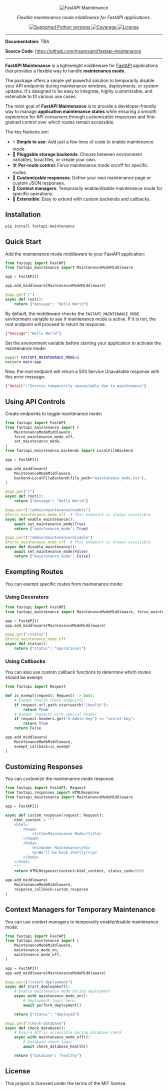 <p align="center">
  <img src="https://raw.githubusercontent.com/msamsami/fastapi-maintenance/main/docs/img/logo-type.svg" alt="FastAPI Maintenance">
</p>
<p align="center">
    <em>Flexible maintenance mode middleware for FastAPI applications.</em>
</p>

<p align="center">
  <!-- <a href="https://pypi.org/project/fastapi-maintenance/">
    <img src="https://img.shields.io/pypi/v/fastapi-maintenance?color=%2334D058&label=pypi%20package" alt="Package version">
  </a> -->
  <a href="https://pypi.org/project/fastapi-maintenance/">
    <img src="https://img.shields.io/badge/python-3.8%20%7C%203.9%20%7C%203.10%20%7C%203.11%20%7C%203.12%20%7C%203.13-blue" alt="Supported Python versions">
  </a>
  <a href="https://coverage-badge.samuelcolvin.workers.dev/redirect/msamsami/fastapi-maintenance" target="_blank">
    <img src="https://coverage-badge.samuelcolvin.workers.dev/msamsami/fastapi-maintenance.svg" alt="Coverage">
  <a href="https://github.com/msamsami/fastapi-maintenance/blob/main/LICENSE">
    <img src="https://img.shields.io/github/license/msamsami/fastapi-maintenance?color=%2334D058" alt="License">
  </a>
</p>

---

**Documentation**: TBA
<!-- <a href="https://msamsami.github.io/fastapi-maintenance" target="_blank">https://msamsami.github.io/fastapi-maintenance</a> -->

**Source Code**: <a href="https://github.com/msamsami/fastapi-maintenance" target="_blank">https://github.com/msamsami/fastapi-maintenance</a>

---

**FastAPI Maintenance** is a lightweight middleware for [FastAPI](https://fastapi.tiangolo.com/) applications that provides a flexible way to handle **maintenance mode**.

The package offers a simple yet powerful solution to temporarily disable your API endpoints during maintenance windows, deployments, or system updates. It's designed to be easy to integrate, highly customizable, and extensible to fit various use cases.

The main goal of **FastAPI Maintenance** is to provide a developer-friendly way to manage **application maintenance states** while ensuring a smooth experience for API consumers through customizable responses and fine-grained control over which routes remain accessible.

The key features are:

* ⚡ **Simple to use**: Add just a few lines of code to enable maintenance mode.
* 🔌 **Pluggable storage backends**: Choose between environment variables, local files, or create your own.
* 🛠️ **Per-route control**: Force maintenance mode on/off for specific routes.
* 🎨 **Customizable responses**: Define your own maintenance page or custom JSON responses.
* 🔄 **Context managers**: Temporarily enable/disable maintenance mode for specific operations.
* 🧩 **Extensible**: Easy to extend with custom backends and callbacks.

## Installation

```bash
pip install fastapi-maintenance
```

## Quick Start

Add the maintenance mode middleware to your FastAPI application:

```python
from fastapi import FastAPI
from fastapi_maintenance import MaintenanceModeMiddleware

app = FastAPI()

app.add_middleware(MaintenanceModeMiddleware)

@app.get("/")
async def root():
    return {"message": "Hello World"}
```

By default, the middleware checks the `FASTAPI_MAINTENANCE_MODE` environment variable to see if maintenance mode is active. If it is not, the root endpoint will proceed to return its response:
```json
{"message":"Hello World"}
```

Set the environment variable before starting your application to activate the maintenance mode:
```bash
export FASTAPI_MAINTENANCE_MODE=1
uvicorn main:app
```

Now, the root endpoint will return a 503 Service Unavailable response with this error message:
```json
{"detail":"Service temporarily unavailable due to maintenance"}
```

## Using API Controls

Create endpoints to toggle maintenance mode:

```python
from fastapi import FastAPI
from fastapi_maintenance import (
    MaintenanceModeMiddleware,
    force_maintenance_mode_off,
    set_maintenance_mode,
)
from fastapi_maintenance.backends import LocalFileBackend

app = FastAPI()

app.add_middleware(
    MaintenanceModeMiddleware,
    backend=LocalFileBackend(file_path="maintenance_mode.txt"),
)

@app.get("/")
async def root():
    return {"message": "Hello World"}

@app.post("/admin/maintenance/enable")
@force_maintenance_mode_off  # This endpoint is always accessible
async def enable_maintenance():
    await set_maintenance_mode(True)
    return {"maintenance_mode": True}

@app.post("/admin/maintenance/disable")
@force_maintenance_mode_off  # This endpoint is always accessible
async def disable_maintenance():
    await set_maintenance_mode(False)
    return {"maintenance_mode": False}
```

## Exempting Routes

You can exempt specific routes from maintenance mode:

### Using Decorators

```python
from fastapi import FastAPI
from fastapi_maintenance import MaintenanceModeMiddleware, force_maintenance_mode_off

app = FastAPI()
app.add_middleware(MaintenanceModeMiddleware)

@app.get("/status")
@force_maintenance_mode_off
async def status():
    return {"status": "operational"}
```

### Using Callbacks

You can also use custom callback functions to determine which routes should be exempt:

```python
from fastapi import Request

def is_exempt(request: Request) -> bool:
    # Exempt health check endpoints
    if request.url.path.startswith("/health"):
        return True
    # Exempt requests with special header
    if request.headers.get("X-Admin-Key") == "secret-key":
        return True
    return False

app.add_middleware(
    MaintenanceModeMiddleware,
    exempt_callback=is_exempt
)
```

## Customizing Responses

You can customize the maintenance mode response:

```python
from fastapi import FastAPI, Request
from fastapi.responses import HTMLResponse
from fastapi_maintenance import MaintenanceModeMiddleware

app = FastAPI()

async def custom_response(request: Request):
    html_content = """
    <html>
        <head>
            <title>Maintenance Mode</title>
        </head>
        <body>
            <h1>Under Maintenance</h1>
            <p>We'll be back shortly!</p>
        </body>
    </html>
    """
    return HTMLResponse(content=html_content, status_code=503)

app.add_middleware(
    MaintenanceModeMiddleware,
    response_callback=custom_response
)
```

## Context Managers for Temporary Maintenance

You can use context managers to temporarily enable/disable maintenance mode:

```python
from fastapi import FastAPI
from fastapi_maintenance import (
    MaintenanceModeMiddleware,
    maintenance_mode_on,
    maintenance_mode_off,
)

app = FastAPI()
app.add_middleware(MaintenanceModeMiddleware)

@app.post("/start-deployment")
async def start_deployment():
    # Enable maintenance mode during deployment
    async with maintenance_mode_on():
        # Deployment logic here
        await perform_deployment()

    return {"status": "deployed"}

@app.get("/check-database")
async def check_database():
    # Ensure API is accessible during database check
    async with maintenance_mode_off():
        # Database check logic
        await check_database_health()

    return {"database": "healthy"}
```

## License

This project is licensed under the terms of the MIT license.

